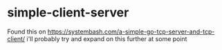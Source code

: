 # simple-client-server

Found this on <https://systembash.com/a-simple-go-tcp-server-and-tcp-client/> i'll probably
try and expand on this further at some point